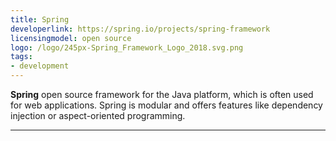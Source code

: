 ```yaml
---
title: Spring
developerlink: https://spring.io/projects/spring-framework
licensingmodel: open source
logo: /logo/245px-Spring_Framework_Logo_2018.svg.png
tags:
- development
---
```

__Spring__ open source framework for the Java platform, which is often used for web applications.
Spring is modular and offers features like dependency injection or aspect-oriented programming.

---
